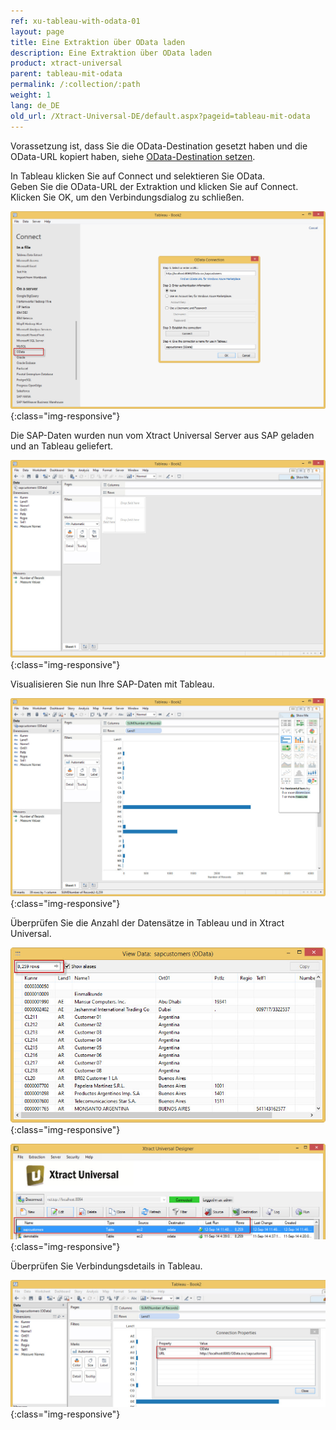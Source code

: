 ```yaml
---
ref: xu-tableau-with-odata-01
layout: page
title: Eine Extraktion über OData laden
description: Eine Extraktion über OData laden
product: xtract-universal
parent: tableau-mit-odata
permalink: /:collection/:path
weight: 1
lang: de_DE
old_url: /Xtract-Universal-DE/default.aspx?pageid=tableau-mit-odata
---
```


Vorassetzung ist, dass Sie die OData-Destination gesetzt haben und die OData-URL kopiert haben, siehe [OData-Destination setzen](../../odata-atom/odata_destination_setzen). 

In Tableau klicken Sie auf Connect und selektieren Sie OData. <br>
Geben Sie die OData-URL der Extraktion und klicken Sie auf Connect. <br>
Klicken Sie OK, um den Verbindungsdialog zu schließen. 

![Tableau-Connect-OData](/img/content/Tableau-Connect-OData.png){:class="img-responsive"}

Die SAP-Daten wurden nun vom Xtract Universal Server aus SAP geladen und an Tableau geliefert.

![Tableau-Data-Extracted](/img/content/Tableau-Data-Extracted.png){:class="img-responsive"}

Visualisieren Sie nun Ihre SAP-Daten  mit Tableau.

![Tableau-Data-Chart](/img/content/Tableau-Data-Chart.png){:class="img-responsive"}

Überprüfen Sie die Anzahl der Datensätze in Tableau und in Xtract Universal.

![Tableau-RowCount](/img/content/Tableau-RowCount.png){:class="img-responsive"}

![XU-OData-Extraction-Result](/img/content/XU-OData-Extraction-Result.png){:class="img-responsive"}

Überprüfen Sie Verbindungsdetails in Tableau.

![Tableau-Connection-Property](/img/content/Tableau-Connection-Property.png){:class="img-responsive"}


